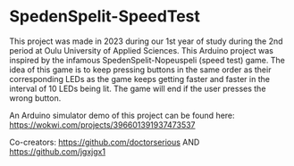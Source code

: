 # SpedenSpelit-SpeedTest

This project was made in 2023 during our 1st year of study during the 2nd period at Oulu University of Applied Sciences.
This Arduino project was inspired by the infamous SpedenSpelit-Nopeuspeli (speed test) game. 
The idea of this game is to keep pressing buttons in the same order as their corresponding LEDs as the game keeps getting faster and faster in the interval of 10 LEDs being lit. 
The game will end if the user presses the wrong button.

An Arduino simulator demo of this project can be found here: https://wokwi.com/projects/396601391937473537

Co-creators:
https://github.com/doctorserious
AND
https://github.com/jgxjgx1

